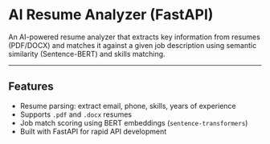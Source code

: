 # AI Resume Analyzer (FastAPI)

An AI-powered resume analyzer that extracts key information from resumes (PDF/DOCX) and matches it against a given job description using semantic similarity (Sentence-BERT) and skills matching.

---

## Features

- Resume parsing: extract email, phone, skills, years of experience
- Supports `.pdf` and `.docx` resumes
- Job match scoring using BERT embeddings (`sentence-transformers`)
- Built with FastAPI for rapid API development
